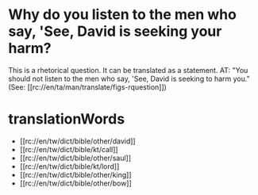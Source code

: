 # Why do you listen to the men who say, 'See, David is seeking your harm?

This is a rhetorical question. It can be translated as a statement. AT: "You should not listen to the men who say, 'See, David is seeking to harm you." (See: [[rc://en/ta/man/translate/figs-rquestion]])

# translationWords

* [[rc://en/tw/dict/bible/other/david]]
* [[rc://en/tw/dict/bible/kt/call]]
* [[rc://en/tw/dict/bible/other/saul]]
* [[rc://en/tw/dict/bible/kt/lord]]
* [[rc://en/tw/dict/bible/other/king]]
* [[rc://en/tw/dict/bible/other/bow]]